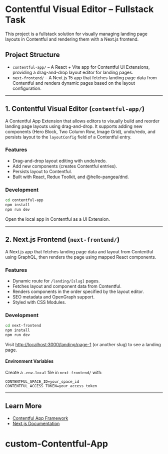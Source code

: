 # Contentful Visual Editor – Fullstack Task

This project is a fullstack solution for visually managing landing page layouts in Contentful and rendering them with a Next.js frontend.

## Project Structure

- `contentful-app/` – A React + Vite app for Contentful UI Extensions, providing a drag-and-drop layout editor for landing pages.
- `next-frontend/` – A Next.js 15 app that fetches landing page data from Contentful and renders dynamic pages based on the layout configuration.

---

## 1. Contentful Visual Editor (`contentful-app/`)

A Contentful App Extension that allows editors to visually build and reorder landing page layouts using drag-and-drop. It supports adding new components (Hero Block, Two Column Row, Image Grid), undo/redo, and persists layout to the `layoutConfig` field of a Contentful entry.

### Features

- Drag-and-drop layout editing with undo/redo.
- Add new components (creates Contentful entries).
- Persists layout to Contentful.
- Built with React, Redux Toolkit, and @hello-pangea/dnd.

### Development

```sh
cd contentful-app
npm install
npm run dev
```

Open the local app in Contentful as a UI Extension.

---

## 2. Next.js Frontend (`next-frontend/`)

A Next.js app that fetches landing page data and layout from Contentful using GraphQL, then renders the page using mapped React components.

### Features

- Dynamic route for `/landing/[slug]` pages.
- Fetches layout and component data from Contentful.
- Renders components in the order specified by the layout editor.
- SEO metadata and OpenGraph support.
- Styled with CSS Modules.

### Development

```sh
cd next-frontend
npm install
npm run dev
```

Visit [http://localhost:3000/landing/page-1](http://localhost:3000/landing/page-1) (or another slug) to see a landing page.

#### Environment Variables

Create a `.env.local` file in `next-frontend/` with:

```
CONTENTFUL_SPACE_ID=your_space_id
CONTENTFUL_ACCESS_TOKEN=your_access_token
```

---

## Learn More

- [Contentful App Framework](https://www.contentful.com/developers/docs/extensibility/app-framework/)
- [Next.js Documentation](https://nextjs.org/docs)
# custom-Contentful-App
